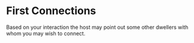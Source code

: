 # First Connections

Based on your interaction the host may point out some other dwellers with whom you may wish to connect.